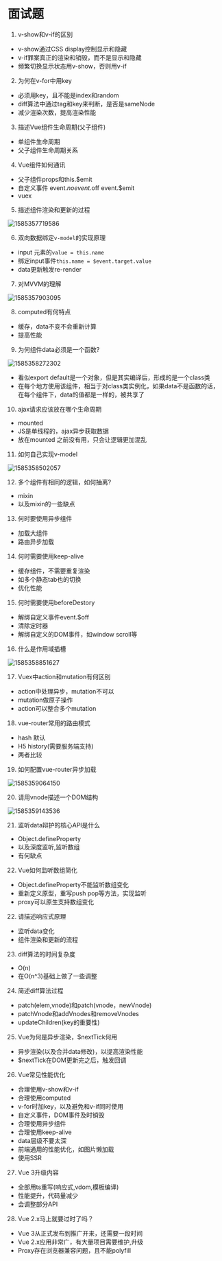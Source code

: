 # 面试题

1. v-show和v-if的区别
  + v-show通过CSS display控制显示和隐藏
  + v-if罪案真正的渲染和销毁，而不是显示和隐藏
  + 频繁切换显示状态用v-show，否则用v-if
2. 为何在v-for中用key
  + 必须用key，且不能是index和random
  + diff算法中通过tag和key来判断，是否是sameNode
  + 减少渲染次数，提高渲染性能
3. 描述Vue组件生命周期(父子组件)
  + 单组件生命周期
  + 父子组件生命周期关系
4. Vue组件如何通讯
  + 父子组件props和this.$emit
  + 自定义事件 event.$no event.$off event.$emit
  + vuex
5. 描述组件渲染和更新的过程

![1585357719586](C:\Users\刘如刚\AppData\Roaming\Typora\typora-user-images\1585357719586.png)

6. 双向数据绑定`v-model`的实现原理
  + input 元素的`value = this.name`
  + 绑定input事件`this.name = $event.target.value`
  +  data更新触发re-render
7. 对MVVM的理解

![1585357903095](C:\Users\刘如刚\AppData\Roaming\Typora\typora-user-images\1585357903095.png)

8. computed有何特点
  + 缓存，data不变不会重新计算
  + 提高性能
9. 为何组件data必须是一个函数?

![1585358272302](C:\Users\刘如刚\AppData\Roaming\Typora\typora-user-images\1585358272302.png)


  + 看似export default是一个对象，但是其实编译后，形成的是一个class类
  + 在每个地方使用该组件，相当于对class类实例化，如果data不是函数的话，在每个组件下，data的值都是一样的，被共享了
10. ajax请求应该放在哪个生命周期
  + mounted
  + JS是单线程的，ajax异步获取数据
  + 放在mounted 之前没有用，只会让逻辑更加混乱
11. 如何自己实现v-model

![1585358502057](C:\Users\刘如刚\AppData\Roaming\Typora\typora-user-images\1585358502057.png)

12. 多个组件有相同的逻辑，如何抽离?
  + mixin
  + 以及mixin的一些缺点
13. 何时要使用异步组件
  + 加载大组件
  + 路由异步加载
14. 何时需要使用keep-alive
  + 缓存组件，不需要重复渲染
  + 如多个静态tab也的切换
  + 优化性能
15. 何时需要使用beforeDestory
  + 解绑自定义事件event.$off
  + 清除定时器
  + 解绑自定义的DOM事件，如window scroll等
16. 什么是作用域插槽

![1585358851627](C:\Users\刘如刚\AppData\Roaming\Typora\typora-user-images\1585358851627.png)

17. Vuex中action和mutation有何区别
  + action中处理异步，mutation不可以
  + mutation做原子操作
  + action可以整合多个mutation
18. vue-router常用的路由模式
  + hash 默认
  + H5 history(需要服务端支持)
  + 两者比较
19. 如何配置vue-router异步加载

![1585359064150](C:\Users\刘如刚\AppData\Roaming\Typora\typora-user-images\1585359064150.png)

20. 请用vnode描述一个DOM结构

![1585359143536](C:\Users\刘如刚\AppData\Roaming\Typora\typora-user-images\1585359143536.png)

21. 监听data辩护的核心API是什么
  + Object.defineProperty
  + 以及深度监听,监听数组
  + 有何缺点
22. Vue如何监听数组简化
  + Object.defineProperty不能监听数组变化
  + 重新定义原型，重写push pop等方法，实现监听
  + proxy可以原生支持数组变化
22. 请描述响应式原理
  + 监听data变化
  + 组件渲染和更新的流程
23. diff算法的时间复杂度
  + O(n)
  + 在O(n^3)基础上做了一些调整
24. 简述diff算法过程
  + patch(elem,vnode)和patch(vnode，newVnode)
  + patchVnode和addVnodes和removeVnodes
  + updateChildren(key的重要性)
25. Vue为何是异步渲染，$nextTick何用
  + 异步渲染(以及合并data修改)，以提高渲染性能
  + $nextTick在DOM更新完之后，触发回调
26. Vue常见性能优化
  + 合理使用v-show和v-if
  + 合理使用computed
  + v-for时加key，以及避免和v-if同时使用
  + 自定义事件，DOM事件及时销毁
  + 合理使用异步组件
  + 合理使用keep-alive
  + data层级不要太深
  + 前端通用的性能优化，如图片懒加载
  + 使用SSR
27. Vue 3升级内容
  + 全部用ts重写(响应式,vdom,模板编译)
  + 性能提升，代码量减少
  + 会调整部分API
28. Vue 2.x马上就要过时了吗？
  + Vue 3从正式发布到推广开来，还需要一段时间
  + Vue 2.x应用非常广，有大量项目需要维护,升级
  + Proxy存在浏览器兼容问题，且不能polyfill








